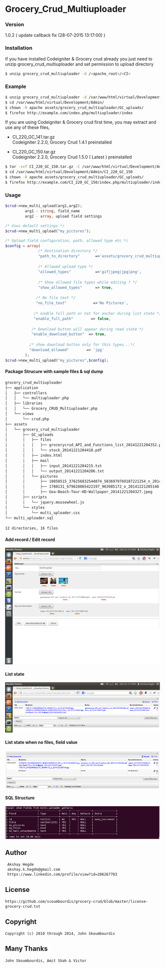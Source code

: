 # Grocery_Crud_Multiuploader

### Version
1.0.2 ( update callback fix (28-07-2015 13:17:00) )

### Installation

If you have installed Codeigniter & Grocery crud already you just need to unzip grocery_crud_multiuploader and set permission to upload directory

```sh
$ unzip grocery_crud_multiuploader -d /<apache_root>/<CI>
```

### Example 

```sh
$ unzip grocery_crud_multiuploader -d /var/www/html/virtual/Development/Admin/
$ cd /var/www/html/virtual/Development/Admin/
$ chown -R apache assets/grocery_crud_multiuploader/GC_uploads/
$ firefox http://example.com/index.php/multiuploader/index
```

If you are using Codeigniter & Grocery crud first time, you may extract and use any of these files,
  - CI_220_GC_141.tar.gz           
          Codeigniter 2.2.0, Grocery Crud 1.4.1 preinstalled
          
  - CI_220_GC_150.tar.gz         
          Codeigniter 2.2.0, Grocery Crud 1.5.0 ( Latest ) preinstalled

```sh
$ tar -xvf CI_220_GC_150.tar.gz -C /var/www/html/virtual/Development/Admin/
$ cd /var/www/html/virtual/Development/Admin/CI_220_GC_150
$ chown -R apache assets/grocery_crud_multiuploader/GC_uploads/
$ firefox http://example.com/CI_220_GC_150/index.php/multiuploader/index
```


### Usage
```php 
$crud->new_multi_upload(arg1,arg2);
         arg1 - string, field_name
         arg2 - array, upload field settings
```

```php 
/* Uses default settings */
$crud->new_multi_upload("my_pictures");
```

```php 
/* Upload field configuration, path, allowed type etc */
$config = array(
		       /* Destination directory */
		       "path_to_directory"       =>'assets/grocery_crud_multiuploader/GC_uploads/pictures/',

		       /* Allowed upload type */
		       "allowed_types"           =>'gif|jpeg|jpg|png',

		       /* Show allowed file types while editing ? */
		       "show_allowed_types"      => true,
	
		      /* No file text */
		      "no_file_text"            =>'No Pictures',

		     /* enable full path or not for anchor during list state */
		     "enable_full_path"        => false,

		    /* Download button will appear during read state */
		    "enable_download_button"  => true,

		   /* show download button only for this types...*/
		   "download_allowed"        => 'jpg' 		
         );
$crud->new_multi_upload("my_pictures",$config);
```



#### Package Strucure with sample files & sql dump
```sh
grocery_crud_multiuploader
├── application
│   ├── controllers
│   │   └── multiuploader.php
│   ├── libraries
│   │   └── Grocery_CRUD_Multiuploader.php
│   └── views
│       └── crud.php
├── assets
│   └── grocery_crud_multiuploader
│       ├── GC_uploads
│       │   ├── files
│       │   │   ├── grocerycrud_API_and_Functions_list_20141221204352.pdf
│       │   │   └── stock_20141221204418.pdf
│       │   ├── index.html
│       │   ├── mail
│       │   │   ├── input_20141221204215.txt
│       │   │   └── output_20141221204206.txt
│       │   └── pictures
│       │       ├── 10858515_376256832544074_5836979769187221254_n_20141221204057.jpg
│       │       ├── 1780131_679628865422197_963985172_o_20141221205146.jpg
│       │       ├── Goa-Beach-Tour-HD-Wallpaper_20141221204327.jpeg
│       ├── scripts
│       │   └── jquery.mousewheel.js
│       └── styles
│           └── multi_uploader.css
└── multi_uploader.sql

12 directories, 16 files
```


#### Add record / Edit record
![Add Field][1]

#### List state
![list][2]

#### List state when no files, field value
![no file text][3]

#### SQL Structure
![sql][4]

[1]:https://github.com/Akshay-Hegde/grocery_crud_multiuploader/blob/master/screenshots/multi_1.png
[2]:https://github.com/Akshay-Hegde/grocery_crud_multiuploader/blob/master/screenshots/multi_2.png
[3]:https://github.com/Akshay-Hegde/grocery_crud_multiuploader/blob/master/screenshots/multi_3.png
[4]:https://github.com/Akshay-Hegde/grocery_crud_multiuploader/blob/master/screenshots/multi_4.png

Author  
----
     Akshay Hegde
     akshay.k.hegde@gmail.com
     https://www.linkedin.com/profile/view?id=206267783


License
----
	https://github.com/scoumbourdis/grocery-crud/blob/master/license-grocery-crud.txt
	
Copyright
----
    Copyright (c) 2010 through 2014, John Skoumbourdis

Many Thanks
----
    John Skoumbourdis, Amit Shah & Victor

